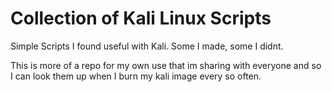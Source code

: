 # Collection of Kali Linux Scripts

Simple Scripts I found useful with Kali. Some I made, some I didnt.

This is more of a repo for my own use that im sharing with everyone and so I can look them up when I burn my kali image every so often.

